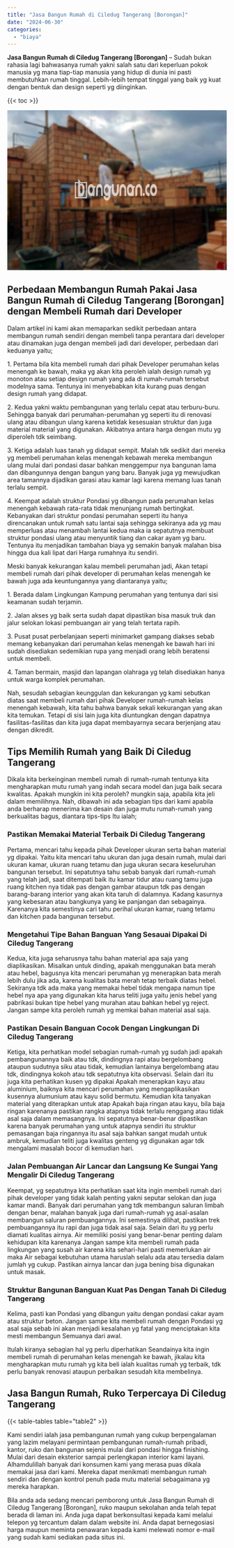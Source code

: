 ```yaml
---
title: "Jasa Bangun Rumah di Ciledug Tangerang [Borongan]"
date: "2024-06-30"
categories: 
  - "biaya"
---
```


**Jasa Bangun Rumah di Ciledug Tangerang \[Borongan\]** – Sudah bukan rahasia lagi bahwasanya rumah yakni salah satu dari keperluan pokok manusia yg mana tiap-tiap manusia yang hidup di dunia ini pasti membutuhkan rumah tinggal. Lebih-lebih tempat tinggal yang baik yg kuat dengan bentuk dan design seperti yg diinginkan.

{{< toc >}}

![Jasa Bangun Rumah di Ciledug Tangerang [Borongan]](/images/borong-bangunan-27.png)

## Perbedaan Membangun Rumah Pakai Jasa Bangun Rumah di Ciledug Tangerang \[Borongan\] dengan Membeli Rumah dari Developer

Dalam artikel ini kami akan memaparkan sedikit perbedaan antara membangun rumah sendiri dengan membeli tanpa perantara dari developer atau dinamakan juga dengan membeli jadi dari developer, perbedaan dari keduanya yaitu;

1\. Pertama bila kita membeli rumah dari pihak Developer perumahan kelas menengah ke bawah, maka yg akan kita peroleh ialah design rumah yg monoton atau setiap design rumah yang ada di rumah-rumah tersebut modelnya sama. Tentunya ini menyebabkan kita kurang puas dengan design rumah yang didapat.

2\. Kedua yakni waktu pembangunan yang terlalu cepat atau terburu-buru. Sehingga banyak dari perumahan-perumahan yg seperti itu di renovasi ulang atau dibangun ulang karena ketidak kesesuaian struktur dan juga material material yang digunakan. Akibatnya antara harga dengan mutu yg diperoleh tdk seimbang.

3\. Ketiga adalah luas tanah yg didapat sempit. Malah tdk sedikit dari mereka yg membeli perumahan kelas menengah kebawah mereka membangun ulang mulai dari pondasi dasar bahkan menggempur nya bangunan lama dan dibangunnya dengan bangun yang baru. Banyak juga yg mewujudkan area tamannya dijadikan garasi atau kamar lagi karena memang luas tanah terlalu sempit.

4\. Keempat adalah struktur Pondasi yg dibangun pada perumahan kelas menengah kebawah rata-rata tidak menunjang rumah bertingkat. Kebanyakan dari struktur pondasi perumahan seperti itu hanya direncanakan untuk rumah satu lantai saja sehingga sekiranya ada yg mau memperluas atau menambah lantai kedua maka ia sepatutnya membuat struktur pondasi ulang atau menyuntik tiang dan cakar ayam yg baru. Tentunya itu menjadikan tambahan biaya yg semakin banyak malahan bisa hingga dua kali lipat dari Harga rumahnya itu sendiri.

Meski banyak kekurangan kalau membeli perumahan jadi, Akan tetapi membeli rumah dari pihak developer di perumahan kelas menengah ke bawah juga ada keuntungannya yang diantaranya yaitu;

1\. Berada dalam Lingkungan Kampung perumahan yang tentunya dari sisi keamanan sudah terjamin.

2\. Jalan akses yg baik serta sudah dapat dipastikan bisa masuk truk dan jalur selokan lokasi pembuangan air yang telah tertata rapih.

3\. Pusat pusat perbelanjaan seperti minimarket gampang diakses sebab memang kebanyakan dari perumahan kelas menengah ke bawah hari ini sudah disediakan sedemikian rupa yang menjadi orang lebih beratensi untuk membeli.

4\. Taman bermain, masjid dan lapangan olahraga yg telah disediakan hanya untuk warga komplek perumahan.

Nah, sesudah sebagian keunggulan dan kekurangan yg kami sebutkan diatas saat membeli rumah dari pihak Developer rumah-rumah kelas menengah kebawah, kita tahu bahwa banyak sekali kekurangan yang akan kita temukan. Tetapi di sisi lain juga kita diuntungkan dengan dapatnya fasilitas-fasilitas dan kita juga dapat membayarnya secara berjenjang atau dengan dikredit.

## Tips Memilih Rumah yang Baik Di Ciledug Tangerang

Dikala kita berkeinginan membeli rumah di rumah-rumah tentunya kita mengharapkan mutu rumah yang indah secara model dan juga baik secara kwalitas. Apakah mungkin ini kita peroleh? mungkin saja, apabila kita jeli dalam memilihnya. Nah, dibawah ini ada sebagian tips dari kami apabila anda berharap menerima kan desain dan juga mutu rumah-rumah yang berkualitas bagus, diantara tips-tips Itu ialah;

### Pastikan Memakai Material Terbaik Di Ciledug Tangerang

Pertama, mencari tahu kepada pihak Developer ukuran serta bahan material yg dipakai. Yaitu kita mencari tahu ukuran dan juga desain rumah, mulai dari ukuran kamar, ukuran ruang tetamu dan juga ukuran secara keseluruhan bangunan tersebut. Ini sepatutnya tahu sebab banyak dari rumah-rumah yang telah jadi, saat ditempati baik itu kamar tidur atau ruang tamu juga ruang kitchen nya tidak pas dengan gambar ataupun tdk pas dengan barang-barang interior yang akan kita taruh di dalamnya. Kadang kasurnya yang kebesaran atau bangkunya yang ke panjangan dan sebagainya. Karenanya kita semestinya cari tahu perihal ukuran kamar, ruang tetamu dan kitchen pada bangunan tersebut.

### Mengetahui Tipe Bahan Banguan Yang Sesauai Dipakai Di Ciledug Tangerang

Kedua, kita juga seharusnya tahu bahan material apa saja yang diaplikasikan. Misalkan untuk dinding, apakah menggunakan bata merah atau hebel, bagusnya kita mencari perumahan yg menerapkan bata merah lebih dulu jika ada, karena kualitas bata merah tetap terbaik diatas hebel. Sekiranya tdk ada maka yang memakai hebel tidak mengapa namun tipe hebel nya apa yang digunakan kita harus teliti juga yaitu jenis hebel yang pabrikasi bukan tipe hebel yang murahan atau bahkan hebel yg reject. Jangan sampe kita peroleh rumah yg memkai bahan material asal saja.

### Pastikan Desain Banguan Cocok Dengan Lingkungan Di Ciledug Tangerang

Ketiga, kita perhatikan model sebagian rumah-rumah yg sudah jadi apakah pembangunannya baik atau tdk, dindingnya rapi atau bergelombang ataupun sudutnya siku atau tidak, kemudian lantainya bergelombang atau tdk, dindingnya kokoh atau tdk sepatutnya kita observasi. Selain dari itu juga kita perhatikan kusen yg dipakai Apakah menerapkan kayu atau aluminium, baiknya kita mencari perumahan yang mengaplikasikan kusennya alumunium atau kayu solid bermutu. Kemudian kita tanyakan material yang diterapkan untuk atap Apakah baja ringan atau kayu, bila baja ringan karenanya pastikan rangka atapnya tidak terlalu renggang atau tidak asal saja dalam memasangnya. Ini sepatutnya benar-benar dipastikan karena banyak perumahan yang untuk atapnya sendiri itu struktur pemasangan baja ringannya itu asal saja bahkan sangat mudah untuk ambruk, kemudian teliti juga kwalitas genteng yg digunakan agar tdk mengalami masalah bocor di kemudian hari.

### Jalan Pembuangan Air Lancar dan Langsung Ke Sungai Yang Mengalir Di Ciledug Tangerang

Keempat, yg sepatutnya kita perhatikan saat kita ingin membeli rumah dari pihak developer yang tidak kalah penting yakni seputar selokan dan juga kamar mandi. Banyak dari perumahan yang tdk membangun saluran limbah dengan benar, malahan banyak juga dari rumah-rumah yg asal-asalan membangun saluran pembuangannya. Ini semestinya dilihat, pastikan trek pembuangannya itu rapi dan juga tidak asal saja. Selain dari itu yg perlu diamati kualitas airnya. Air memiliki posisi yang benar-benar penting dalam kehidupan kita karenanya Jangan sampe kita membeli rumah pada lingkungan yang susah air karena kita sehari-hari pasti memerlukan air maka Air sebagai kebutuhan utama haruslah selalu ada atau tersedia dalam jumlah yg cukup. Pastikan airnya lancar dan juga bening bisa digunakan untuk masak.

### Struktur Bangunan Banguan Kuat Pas Dengan Tanah Di Ciledug Tangerang

Kelima, pasti kan Pondasi yang dibangun yaitu dengan pondasi cakar ayam atau struktur beton. Jangan sampe kita membeli rumah dengan Pondasi yg asal saja sebab ini akan menjadi kesalahan yg fatal yang menciptakan kita mesti membangun Semuanya dari awal.

Itulah kiranya sebagian hal yg perlu diperhatikan Seandainya kita ingin membeli rumah di perumahan kelas menengah ke bawah, jikalau kita mengharapkan mutu rumah yg kita beli ialah kualitas rumah yg terbaik, tdk perlu banyak renovasi ataupun perbaikan sesudah kita membelinya.

## Jasa Bangun Rumah, Ruko Terpercaya Di Ciledug Tangerang

{{< table-tables table="table2" >}}

Kami sendiri ialah jasa pembangunan rumah yang cukup berpengalaman yang lazim melayani permintaan pembangunan rumah-rumah pribadi, kantor, ruko dan bangunan sejenis mulai dari pondasi hingga finishing. Mulai dari desain eksterior sampai perlengkapan interior kami layani. Alhamdulillah banyak dari konsumen kami yang merasa puas dikala memakai jasa dari kami. Mereka dapat menikmati membangun rumah sendiri dan dengan kontrol penuh pada mutu material sebagaimana yg mereka harapkan.

Bila anda ada sedang mencari pemborong untuk Jasa Bangun Rumah di Ciledug Tangerang \[Borongan\], ruko maupun sekolahan anda telah tepat berada di laman ini. Anda juga dapat berkonsultasi kepada kami melalui telepon yg tercantum dalam dalam website ini. Anda dapat bernegosiasi harga maupun meminta penawaran kepada kami melewati nomor e-mail yang sudah kami sediakan pada situs ini.

